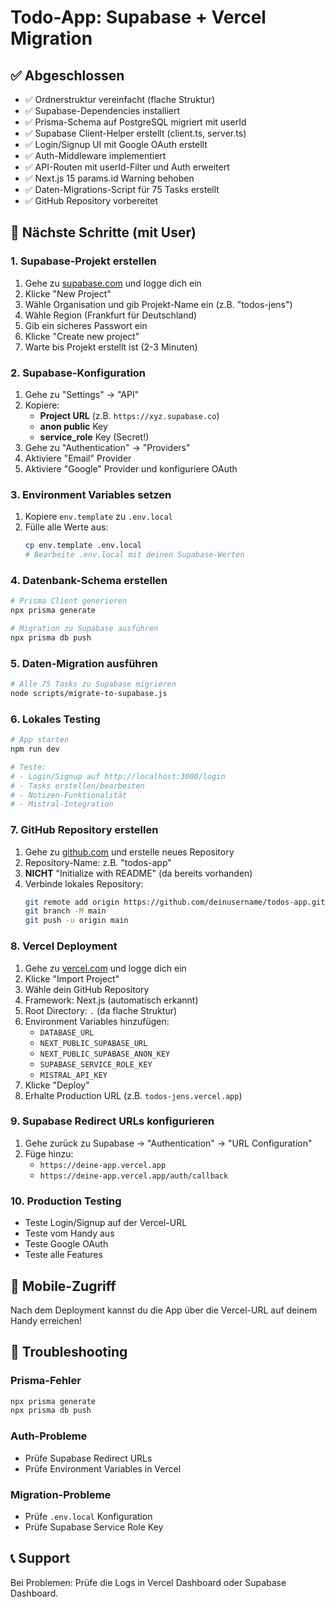 # Todo-App: Supabase + Vercel Migration

## ✅ Abgeschlossen

- ✅ Ordnerstruktur vereinfacht (flache Struktur)
- ✅ Supabase-Dependencies installiert
- ✅ Prisma-Schema auf PostgreSQL migriert mit userId
- ✅ Supabase Client-Helper erstellt (client.ts, server.ts)
- ✅ Login/Signup UI mit Google OAuth erstellt
- ✅ Auth-Middleware implementiert
- ✅ API-Routen mit userId-Filter und Auth erweitert
- ✅ Next.js 15 params.id Warning behoben
- ✅ Daten-Migrations-Script für 75 Tasks erstellt
- ✅ GitHub Repository vorbereitet

## 🚀 Nächste Schritte (mit User)

### 1. Supabase-Projekt erstellen
1. Gehe zu [supabase.com](https://supabase.com) und logge dich ein
2. Klicke "New Project"
3. Wähle Organisation und gib Projekt-Name ein (z.B. "todos-jens")
4. Wähle Region (Frankfurt für Deutschland)
5. Gib ein sicheres Passwort ein
6. Klicke "Create new project"
7. Warte bis Projekt erstellt ist (2-3 Minuten)

### 2. Supabase-Konfiguration
1. Gehe zu "Settings" → "API"
2. Kopiere:
   - **Project URL** (z.B. `https://xyz.supabase.co`)
   - **anon public** Key
   - **service_role** Key (Secret!)
3. Gehe zu "Authentication" → "Providers"
4. Aktiviere "Email" Provider
5. Aktiviere "Google" Provider und konfiguriere OAuth

### 3. Environment Variables setzen
1. Kopiere `env.template` zu `.env.local`
2. Fülle alle Werte aus:
   ```bash
   cp env.template .env.local
   # Bearbeite .env.local mit deinen Supabase-Werten
   ```

### 4. Datenbank-Schema erstellen
```bash
# Prisma Client generieren
npx prisma generate

# Migration zu Supabase ausführen
npx prisma db push
```

### 5. Daten-Migration ausführen
```bash
# Alle 75 Tasks zu Supabase migrieren
node scripts/migrate-to-supabase.js
```

### 6. Lokales Testing
```bash
# App starten
npm run dev

# Teste:
# - Login/Signup auf http://localhost:3000/login
# - Tasks erstellen/bearbeiten
# - Notizen-Funktionalität
# - Mistral-Integration
```

### 7. GitHub Repository erstellen
1. Gehe zu [github.com](https://github.com) und erstelle neues Repository
2. Repository-Name: z.B. "todos-app"
3. **NICHT** "Initialize with README" (da bereits vorhanden)
4. Verbinde lokales Repository:
   ```bash
   git remote add origin https://github.com/deinusername/todos-app.git
   git branch -M main
   git push -u origin main
   ```

### 8. Vercel Deployment
1. Gehe zu [vercel.com](https://vercel.com) und logge dich ein
2. Klicke "Import Project"
3. Wähle dein GitHub Repository
4. Framework: Next.js (automatisch erkannt)
5. Root Directory: `.` (da flache Struktur)
6. Environment Variables hinzufügen:
   - `DATABASE_URL`
   - `NEXT_PUBLIC_SUPABASE_URL`
   - `NEXT_PUBLIC_SUPABASE_ANON_KEY`
   - `SUPABASE_SERVICE_ROLE_KEY`
   - `MISTRAL_API_KEY`
7. Klicke "Deploy"
8. Erhalte Production URL (z.B. `todos-jens.vercel.app`)

### 9. Supabase Redirect URLs konfigurieren
1. Gehe zurück zu Supabase → "Authentication" → "URL Configuration"
2. Füge hinzu:
   - `https://deine-app.vercel.app`
   - `https://deine-app.vercel.app/auth/callback`

### 10. Production Testing
- Teste Login/Signup auf der Vercel-URL
- Teste vom Handy aus
- Teste Google OAuth
- Teste alle Features

## 📱 Mobile-Zugriff

Nach dem Deployment kannst du die App über die Vercel-URL auf deinem Handy erreichen!

## 🔧 Troubleshooting

### Prisma-Fehler
```bash
npx prisma generate
npx prisma db push
```

### Auth-Probleme
- Prüfe Supabase Redirect URLs
- Prüfe Environment Variables in Vercel

### Migration-Probleme
- Prüfe `.env.local` Konfiguration
- Prüfe Supabase Service Role Key

## 📞 Support

Bei Problemen: Prüfe die Logs in Vercel Dashboard oder Supabase Dashboard.
